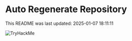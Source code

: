 # Auto Regenerate Repository

This README was last updated: 2025-01-07 18:11:11

 ![TryHackMe](https://tryhackme.com/badge/533634)